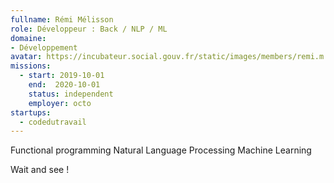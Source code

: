 ```yaml
---
fullname: Rémi Mélisson
role: Développeur : Back / NLP / ML
domaine: 
- Développement
avatar: https://incubateur.social.gouv.fr/static/images/members/remi.m.jpg
missions:
  - start: 2019-10-01
    end:  2020-10-01
    status: independent
    employer: octo
startups:
  - codedutravail
---
```


Functional programming
Natural Language Processing
Machine Learning

Wait and see !
